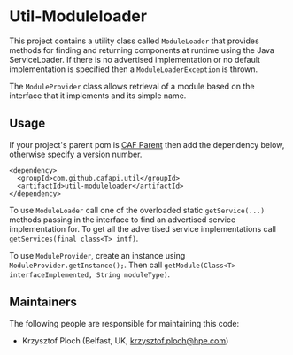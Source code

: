 # Util-Moduleloader

This project contains a utility class called `ModuleLoader` that provides methods for finding and returning components at runtime using the Java ServiceLoader. If there is no advertised implementation or no default implementation is specified then a `ModuleLoaderException` is thrown.

The `ModuleProvider` class allows retrieval of a module based on the interface that it implements and its simple name.

## Usage

If your project's parent pom is [CAF Parent](../caf-parent) then add the dependency below, otherwise specify a version number.

```
<dependency>
  <groupId>com.github.cafapi.util</groupId>
  <artifactId>util-moduleloader</artifactId>
</dependency>
```

To use `ModuleLoader` call one of the overloaded static `getService(...)` methods passing in the interface to find an advertised service implementation for. To get all the advertised service implementations call `getServices(final class<T> intf)`.

To use `ModuleProvider`, create an instance using `ModuleProvider.getInstance();`. Then call `getModule(Class<T> interfaceImplemented, String moduleType)`.

## Maintainers

The following people are responsible for maintaining this code:

- Krzysztof Ploch (Belfast, UK, krzysztof.ploch@hpe.com)
